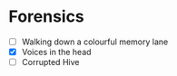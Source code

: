 # Forensics

- [ ] Walking down a colourful memory lane
- [x] Voices in the head
- [ ] Corrupted Hive